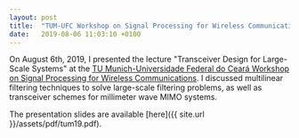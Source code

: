 ```yaml
---
layout: post
title:  "TUM-UFC Workshop on Signal Processing for Wireless Communications slides"
date:   2019-08-06 11:03:10 +0100
---
```


On August 6th, 2019, I presented the lecture "Transceiver Design for Large-Scale Systems" at the [TU Munich-Universidade Federal do Ceará Workshop on Signal Processing for Wireless Communications](http://www.msv.ei.tum.de/workshop-tum-ufc/). I discussed multilinear filtering techniques to solve large-scale filtering problems, as well as transceiver schemes for millimeter wave MIMO systems.

The presentation slides are available [here]({{ site.url }}/assets/pdf/tum19.pdf).
